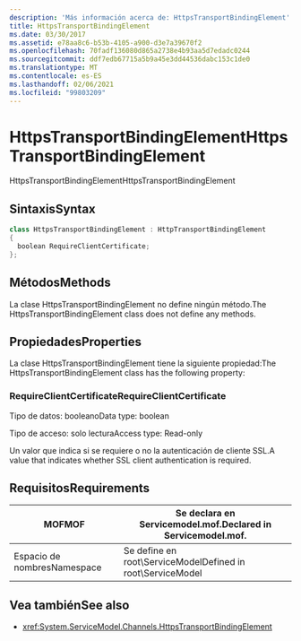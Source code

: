 ```yaml
---
description: 'Más información acerca de: HttpsTransportBindingElement'
title: HttpsTransportBindingElement
ms.date: 03/30/2017
ms.assetid: e78aa8c6-b53b-4105-a900-d3e7a39670f2
ms.openlocfilehash: 70fadf136080d865a2738e4b93aa5d7edadc0244
ms.sourcegitcommit: ddf7edb67715a5b9a45e3dd44536dabc153c1de0
ms.translationtype: MT
ms.contentlocale: es-ES
ms.lasthandoff: 02/06/2021
ms.locfileid: "99803209"
---
```

# <a name="httpstransportbindingelement"></a><span data-ttu-id="ea5aa-103">HttpsTransportBindingElement</span><span class="sxs-lookup"><span data-stu-id="ea5aa-103">HttpsTransportBindingElement</span></span>

<span data-ttu-id="ea5aa-104">HttpsTransportBindingElement</span><span class="sxs-lookup"><span data-stu-id="ea5aa-104">HttpsTransportBindingElement</span></span>  
  
## <a name="syntax"></a><span data-ttu-id="ea5aa-105">Sintaxis</span><span class="sxs-lookup"><span data-stu-id="ea5aa-105">Syntax</span></span>  
  
```csharp  
class HttpsTransportBindingElement : HttpTransportBindingElement  
{  
  boolean RequireClientCertificate;  
};  
```  
  
## <a name="methods"></a><span data-ttu-id="ea5aa-106">Métodos</span><span class="sxs-lookup"><span data-stu-id="ea5aa-106">Methods</span></span>  

 <span data-ttu-id="ea5aa-107">La clase HttpsTransportBindingElement no define ningún método.</span><span class="sxs-lookup"><span data-stu-id="ea5aa-107">The HttpsTransportBindingElement class does not define any methods.</span></span>  
  
## <a name="properties"></a><span data-ttu-id="ea5aa-108">Propiedades</span><span class="sxs-lookup"><span data-stu-id="ea5aa-108">Properties</span></span>  

 <span data-ttu-id="ea5aa-109">La clase HttpsTransportBindingElement tiene la siguiente propiedad:</span><span class="sxs-lookup"><span data-stu-id="ea5aa-109">The HttpsTransportBindingElement class has the following property:</span></span>  
  
### <a name="requireclientcertificate"></a><span data-ttu-id="ea5aa-110">RequireClientCertificate</span><span class="sxs-lookup"><span data-stu-id="ea5aa-110">RequireClientCertificate</span></span>  

 <span data-ttu-id="ea5aa-111">Tipo de datos: booleano</span><span class="sxs-lookup"><span data-stu-id="ea5aa-111">Data type: boolean</span></span>  
  
 <span data-ttu-id="ea5aa-112">Tipo de acceso: solo lectura</span><span class="sxs-lookup"><span data-stu-id="ea5aa-112">Access type: Read-only</span></span>  
  
 <span data-ttu-id="ea5aa-113">Un valor que indica si se requiere o no la autenticación de cliente SSL.</span><span class="sxs-lookup"><span data-stu-id="ea5aa-113">A value that indicates whether SSL client authentication is required.</span></span>  
  
## <a name="requirements"></a><span data-ttu-id="ea5aa-114">Requisitos</span><span class="sxs-lookup"><span data-stu-id="ea5aa-114">Requirements</span></span>  
  
|<span data-ttu-id="ea5aa-115">MOF</span><span class="sxs-lookup"><span data-stu-id="ea5aa-115">MOF</span></span>|<span data-ttu-id="ea5aa-116">Se declara en Servicemodel.mof.</span><span class="sxs-lookup"><span data-stu-id="ea5aa-116">Declared in Servicemodel.mof.</span></span>|  
|---------|-----------------------------------|  
|<span data-ttu-id="ea5aa-117">Espacio de nombres</span><span class="sxs-lookup"><span data-stu-id="ea5aa-117">Namespace</span></span>|<span data-ttu-id="ea5aa-118">Se define en root\ServiceModel</span><span class="sxs-lookup"><span data-stu-id="ea5aa-118">Defined in root\ServiceModel</span></span>|  
  
## <a name="see-also"></a><span data-ttu-id="ea5aa-119">Vea también</span><span class="sxs-lookup"><span data-stu-id="ea5aa-119">See also</span></span>

- <xref:System.ServiceModel.Channels.HttpsTransportBindingElement>
